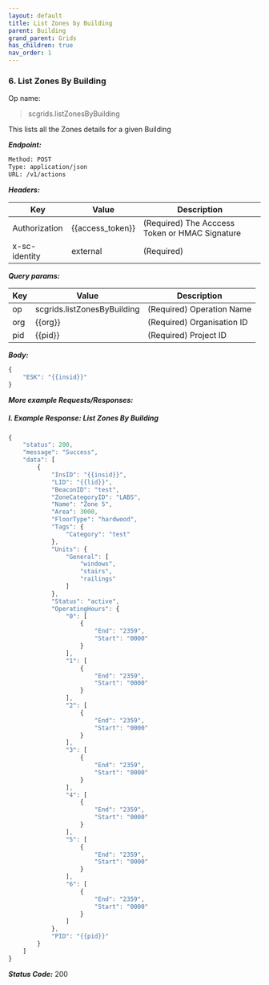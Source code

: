 ```yaml
---
layout: default
title: List Zones by Building
parent: Building
grand_parent: Grids
has_children: true
nav_order: 1
---
```



### 6. List Zones By Building


Op name: 

> scgrids.listZonesByBuilding

This lists all the Zones details for a given Building


***Endpoint:***

```bash
Method: POST
Type: application/json
URL: /v1/actions
```


***Headers:***

| Key | Value | Description |
| --- | ------|-------------|
| Authorization | {{access_token}} | (Required) The Acccess Token or HMAC Signature |
| x-sc-identity | external | (Required) |



***Query params:***

| Key | Value | Description |
| --- | ------|-------------|
| op | scgrids.listZonesByBuilding | (Required) Operation Name |
| org | {{org}} | (Required) Organisation ID |
| pid | {{pid}} | (Required) Project ID |



***Body:***

```js        
{
    "ESK": "{{insid}}"
}
```



***More example Requests/Responses:***

##### I. Example Response: List Zones By Building
```js
{
    "status": 200,
    "message": "Success",
    "data": [
        {
            "InsID": "{{insid}}",
            "LID": "{{lid}}",
            "BeaconID": "test",
            "ZoneCategoryID": "LABS",
            "Name": "Zone 5",
            "Area": 3000,
            "FloorType": "hardwood",
            "Tags": {
                "Category": "test"
            },
            "Units": {
                "General": [
                    "windows",
                    "stairs",
                    "railings"
                ]
            },
            "Status": "active",
            "OperatingHours": {
                "0": [
                    {
                        "End": "2359",
                        "Start": "0000"
                    }
                ],
                "1": [
                    {
                        "End": "2359",
                        "Start": "0000"
                    }
                ],
                "2": [
                    {
                        "End": "2359",
                        "Start": "0000"
                    }
                ],
                "3": [
                    {
                        "End": "2359",
                        "Start": "0000"
                    }
                ],
                "4": [
                    {
                        "End": "2359",
                        "Start": "0000"
                    }
                ],
                "5": [
                    {
                        "End": "2359",
                        "Start": "0000"
                    }
                ],
                "6": [
                    {
                        "End": "2359",
                        "Start": "0000"
                    }
                ]
            },
            "PID": "{{pid}}"
        }
    ]
}
```


***Status Code:*** 200

<br>